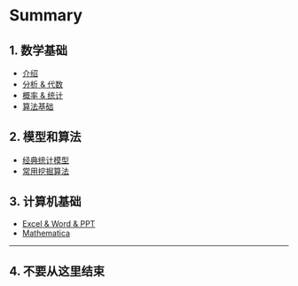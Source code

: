 
# Summary

## 1. 数学基础
* [介绍](./README.md)
* [分析 & 代数]()
* [概率 & 统计]()
* [算法基础]()


## 2. 模型和算法
* [经典统计模型]()
* [常用挖掘算法]()


## 3. 计算机基础
* [Excel &  Word & PPT]()
* [Mathematica]()


---

## 4. 不要从这里结束
